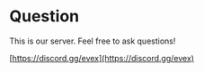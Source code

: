 # Question

This is our server. Feel free to ask questions!

[https://discord.gg/evex](https://discord.gg/evex)
